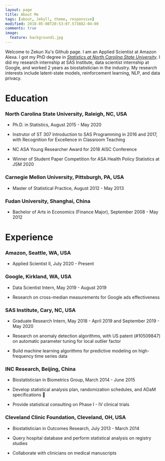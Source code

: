 ```yaml
---
layout: page
title: About Me
tags: [about, Jekyll, theme, responsive]
modified: 2018-05-08T20:53:07.573882-04:00
comments: true
image:
  feature: background1.jpg
---
```


Welcome to Zekun Xu's Github page. I am an Applied Scientist at Amazon Alexa. I got my PhD degree in [_Statistics at North Carolina State University_](http://www.stat.ncsu.edu/). I did my research internship at SAS Institute, data scientist internship at Google, and worked 2 years as biostatistician in the industry. My research interests include latent-state models, reinforcement learning, NLP, and data privacy.


# Education

### North Carolina State University, Raleigh, NC, USA

- Ph.D. in Statistics, August 2015 - May 2020

- Instrutor of ST 307 Introduction to SAS Programming in 2016 and 2017, 
with Recognition for Excellence in Classroom Teaching

- NC ASA Young Researcher Award for 2018 AISC Conference

- Winner of Student Paper Competition for ASA Health Policy Statistics at JSM 2020

### Carnegie Mellon University, Pittsburgh, PA, USA

- Master of Statistical Practice, August 2012 - May 2013

### Fudan University, Shanghai, China

- Bachelor of Arts in Economics (Finance Major), September 2008 - May 2012



# Experience

### Amazon, Seattle, WA, USA

- Applied Scientist II, July 2020 - Present


### Google, Kirkland, WA, USA

- Data Scientist Intern, May 2019 - August 2019

- Research on cross-median measurements for Google ads effectiveness


### SAS Institute, Cary, NC, USA

- Graduate Research Intern, May 2018 - April 2019 and September 2019 - May 2020

- Research on anomaly detection algorithms, with US patent (#10509847) on automatic parameter
tuning for local outlier factor

- Build machine learning algorithms for predictive modeling on high-frequency time series data


### INC Research, Beijing, China

- Biostatistician in Biometrics Group, March 2014 - June 2015

- Develop statistical analysis plan, randomization schedules, and ADaM specifications
 
- Provide statistical consulting on Phase I - IV clinical trials


### Cleveland Clinic Foundation, Cleveland, OH, USA

- Biostatistician in Outcomes Research, July 2013 - March 2014

- Query hospital database and perform statistical analysis on registry studies

- Collaborate with clinicians on medical manuscripts



